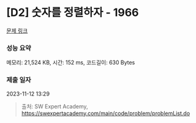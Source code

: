 # [D2] 숫자를 정렬하자 - 1966 

[문제 링크](https://swexpertacademy.com/main/code/problem/problemDetail.do?contestProbId=AV5PrmyKAWEDFAUq) 

### 성능 요약

메모리: 21,524 KB, 시간: 152 ms, 코드길이: 630 Bytes

### 제출 일자

2023-11-12 13:29



> 출처: SW Expert Academy, https://swexpertacademy.com/main/code/problem/problemList.do